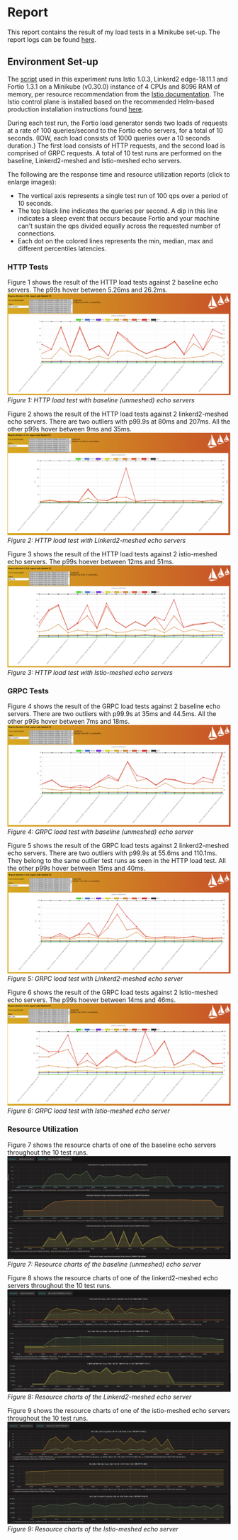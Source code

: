 # Report
This report contains the result of my load tests in a Minikube set-up. The report logs can be found [here](report.log).

## Environment Set-up
The [script](../../minikube.sh) used in this experiment runs Istio 1.0.3, Linkerd2 edge-18.11.1 and Fortio 1.3.1 on a Minikube (v0.30.0) instance of 4 CPUs and 8096 RAM of memory, per resource recommendation from the [Istio documentation](https://istio.io/docs/setup/kubernetes/platform-setup/minikube/). The Istio control plane is installed based on the recommended Helm-based production installation instructions found [here](https://istio.io/docs/setup/kubernetes/helm-install/).

During each test run, the Fortio load generator sends two loads of requests at a rate of 100 queries/second to the Fortio echo servers, for a total of 10 seconds. (IOW, each load consists of 1000 queries over a 10 seconds duration.) The first load consists of HTTP requests, and the second load is comprised of GRPC requests. A total of 10 test runs are performed on the baseline, Linkerd2-meshed and Istio-meshed echo servers.

The following are the response time and resource utilization reports (click to enlarge images):

* The vertical axis represents a single test run of 100 qps over a period of 10 seconds.
* The top black line indicates the queries per second. A dip in this line indicates a sleep event that occurs because Fortio and your machine can't sustain the qps divided equally across the requested number of connections.
* Each dot on the colored lines represents the min, median, max and different percentiles latencies.

### HTTP Tests

Figure 1 shows the result of the HTTP load tests against 2 baseline echo servers. The p99s hover between 5.26ms and 26.2ms.
![HTTP Baseline](img/http_baseline.png)
_Figure 1: HTTP load test with baseline (unmeshed) echo servers_

Figure 2 shows the result of the HTTP load tests against 2 linkerd2-meshed echo servers. There are two outliers with p99.9s at 80ms and 207ms. All the other p99s hover between 9ms and 35ms.
![HTTP Linkerd2-Meshed](img/http_linkerd2.png)
_Figure 2: HTTP load test with Linkerd2-meshed echo servers_

Figure 3 shows the result of the HTTP load tests against 2 istio-meshed echo servers. The p99s hoever between 12ms and 51ms.
![HTTP Istio-Meshed](img/http_istio.png)
_Figure 3: HTTP load test with Istio-meshed echo servers_

### GRPC Tests

Figure 4 shows the result of the GRPC load tests against 2 baseline echo servers. There are two outliers with p99.9s at 35ms and 44.5ms. All the other p99s hover between 7ms and 18ms.
![GRPC Baseline](img/grpc_baseline.png)
_Figure 4: GRPC load test with baseline (unmeshed) echo server_

Figure 5 shows the result of the GRPC load tests against 2 linkerd2-meshed echo servers. There are two outliers with p99.9s at 55.6ms and 110.1ms. They belong to the same outlier test runs as seen in the HTTP load test. All the other p99s hover between 15ms and 40ms.
![GRPC Linkerd2-Meshed](img/grpc_linkerd2.png)
_Figure 5: GRPC load test with Linkerd2-meshed echo server_

Figure 6 shows the result of the GRPC load tests against 2 Istio-meshed echo servers. The p99s hoever between 14ms and 46ms.
![GRPC Istio-Meshed](img/grpc_istio.png)
_Figure 6: GRPC load test with Istio-meshed echo server_

### Resource Utilization

Figure 7 shows the resource charts of one of the baseline echo servers throughout the 10 test runs.
![Profile Baseline](img/profile_baseline.png)
_Figure 7: Resource charts of the baseline (unmeshed) echo server_

Figure 8 shows the resource charts of one of the linkerd2-meshed echo servers throughout the 10 test runs.
![Profile Linkerd2-Meshed](img/profile_linkerd2.png)
_Figure 8: Resource charts of the Linkerd2-meshed echo server_

Figure 9 shows the resource charts of one of the istio-meshed echo servers throughout the 10 test runs.
![Profile Istio-Meshed](img/profile_istio.png)
_Figure 9: Resource charts of the Istio-meshed echo server_
